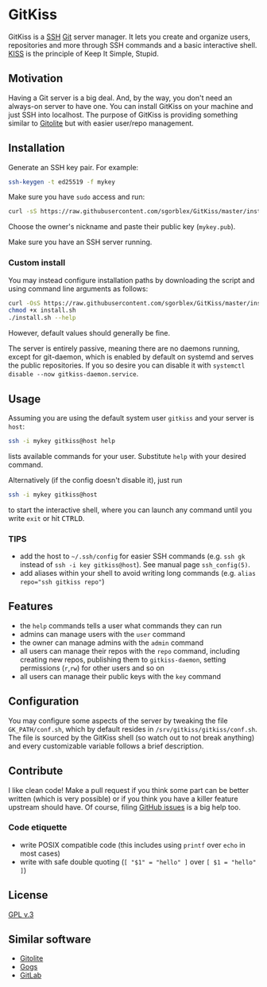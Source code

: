 # GitKiss
GitKiss is a [SSH] [Git] server manager. It lets you create and organize users, repositories and more through SSH commands and a basic interactive shell. [KISS](https://en.wikipedia.org/wiki/KISS_principle) is the principle of Keep It Simple, Stupid.

[SSH]: https://en.wikipedia.org/wiki/Secure_Shell
[Git]: https://en.wikipedia.org/wiki/Git


## Motivation
Having a Git server is a big deal. And, by the way, you don't need an always-on server to have one. You can install GitKiss on your machine and just SSH into localhost. The purpose of GitKiss is providing something similar to [Gitolite] but with easier user/repo management.

[Gitolite]: https://gitolite.com



## Installation
Generate an SSH key pair. For example:
```sh
ssh-keygen -t ed25519 -f mykey
```

Make sure you have `sudo` access and run:
```sh
curl -sS https://raw.githubusercontent.com/sgorblex/GitKiss/master/install.sh | sh
```
Choose the owner's nickname and paste their public key (`mykey.pub`).

Make sure you have an SSH server running.


### Custom install
You may instead configure installation paths by downloading the script and using command line arguments as follows:
```sh
curl -OsS https://raw.githubusercontent.com/sgorblex/GitKiss/master/install.sh
chmod +x install.sh
./install.sh --help
```
However, default values should generally be fine.

The server is entirely passive, meaning there are no daemons running, except for git-daemon, which is enabled by default on systemd and serves the public repositories. If you so desire you can disable it with `systemctl disable --now gitkiss-daemon.service`.



## Usage
Assuming you are using the default system user `gitkiss` and your server is `host`:
```sh
ssh -i mykey gitkiss@host help
```
lists available commands for your user. Substitute `help` with your desired command.

Alternatively (if the config doesn't disable it), just run
```sh
ssh -i mykey gitkiss@host
```
to start the interactive shell, where you can launch any command until you write `exit` or hit <kbd>CTRL</kbd><kbd>D</kbd>.


### TIPS
- add the host to `~/.ssh/config` for easier SSH commands (e.g. `ssh gk` instead of `ssh -i key gitkiss@host`). See manual page `ssh_config(5)`.
- add aliases within your shell to avoid writing long commands (e.g. `alias repo="ssh gitkiss repo"`)



## Features
- the `help` commands tells a user what commands they can run
- admins can manage users with the `user` command
- the owner can manage admins with the `admin` command
- all users can manage their repos with the `repo` command, including creating new repos, publishing them to `gitkiss-daemon`, setting permissions (`r`,`rw`) for other users and so on
- all users can manage their public keys with the `key` command



## Configuration
You may configure some aspects of the server by tweaking the file `GK_PATH/conf.sh`, which by default resides in `/srv/gitkiss/gitkiss/conf.sh`. The file is sourced by the GitKiss shell (so watch out to not break anything) and every customizable variable follows a brief description.



## Contribute
I like clean code! Make a pull request if you think some part can be better written (which is very possible) or if you think you have a killer feature upstream should have. Of course, filing [GitHub issues](https://github.com/sgorblex/GitKiss/issues) is a big help too.


### Code etiquette
- write POSIX compatible code (this includes using `printf` over `echo` in most cases)
- write with safe double quoting (`[ "$1" = "hello" ]` over `[ $1 = "hello" ]`)



## License
[GPL v.3](https://www.gnu.org/licenses/gpl-3.0.en.html)



## Similar software
- [Gitolite](https://gitolite.com)
- [Gogs](https://gogs.io)
- [GitLab](https://gitlab.com)

